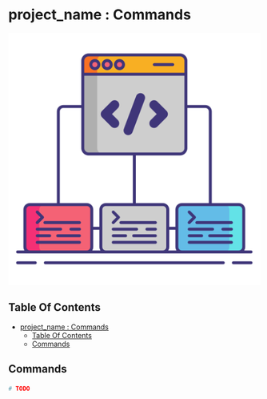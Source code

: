 # project_name : Commands

![Icon](../icon.png)

## Table Of Contents

- [project_name : Commands](#project_name--commands)
  - [Table Of Contents](#table-of-contents)
  - [Commands](#commands)

## Commands

```bash
# TODO
```
